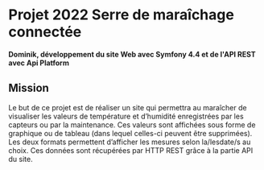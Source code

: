 # Projet 2022 Serre de maraîchage connectée
**Dominik, développement du site Web avec Symfony 4.4 et de l'API REST avec Api Platform**
## Mission
Le but de ce projet est de réaliser un site qui permettra au maraîcher de visualiser les valeurs de température et d’humidité enregistrées par les capteurs ou par la maintenance.
Ces valeurs sont affichées sous forme de graphique ou de tableau (dans lequel celles-ci peuvent être supprimées). Les deux formats permettent d’afficher les mesures selon la/lesdate/s au choix.
Ces données sont récupérées par HTTP REST grâce à la partie API du site.
